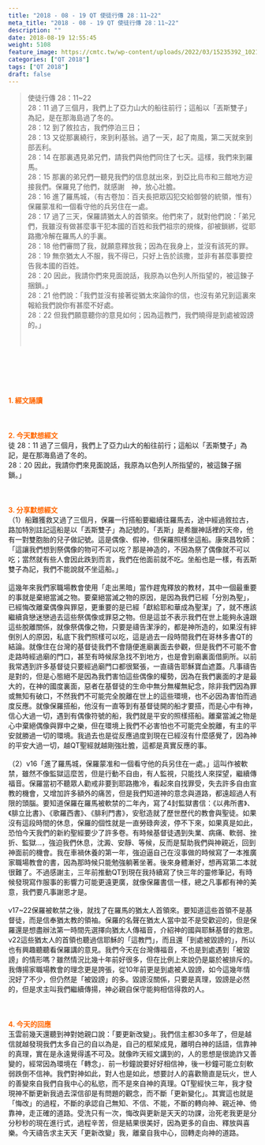 ```yaml
---
title: "2018 - 08 - 19 QT 使徒行傳 28：11~22"
meta_title: "2018 - 08 - 19 QT 使徒行傳 28：11~22"
description: ""
date: 2018-08-19 12:55:45
weight: 5108
feature_image: https://cmtc.tw/wp-content/uploads/2022/03/15235392_10211799862337740_180693556567566654_o-1.webp
categories: ["QT 2018"]
tags: ["QT 2018"]
draft: false
---
```


<blockquote>使徒行傳 28：11~22<br />
28：11 過了三個月，我們上了亞力山大的船往前行；這船以「丟斯雙子」為記，是在那海島過了冬的。<br />
28：12 到了敘拉古，我們停泊三日；<br />
28：13 又從那裏繞行，來到利基翁。過了一天，起了南風，第二天就來到部丟利。<br />
28：14 在那裏遇見弟兄們，請我們與他們同住了七天。這樣，我們來到羅馬。<br />
28：15 那裏的弟兄們一聽見我們的信息就出來，到亞比烏市和三館地方迎接我們。保羅見了他們，就感謝　神，放心壯膽。<br />
28：16 進了羅馬城，（有古卷加：百夫長把眾囚犯交給御營的統領，惟有）保羅蒙准和一個看守他的兵另住在一處。<br />
28：17 過了三天，保羅請猶太人的首領來。他們來了，就對他們說：「弟兄們，我雖沒有做甚麼事干犯本國的百姓和我們祖宗的規條，卻被鎖綁，從耶路撒冷解在羅馬人的手裏。<br />
28：18 他們審問了我，就願意釋放我；因為在我身上，並沒有該死的罪。<br />
28：19 無奈猶太人不服，我不得已，只好上告於該撒，並非有甚麼事要控告我本國的百姓。<br />
28：20 因此，我請你們來見面說話，我原為以色列人所指望的，被這鍊子捆鎖。」<br />
28：21 他們說：「我們並沒有接著從猶太來論你的信，也沒有弟兄到這裏來報給我們說你有甚麼不好處。<br />
28：22 但我們願意聽你的意見如何；因為這教門，我們曉得是到處被毀謗的。」<br />
<br />
&nbsp;</blockquote><br />
&nbsp;<br />
<br />
&nbsp;<br />
<br />
<span style="color: #ff6600;"><strong>1. </strong><strong>經文誦讀</strong></span><br />
<br />
<span style="color: #ff6600;"><strong> </strong></span><br />
<br />
<span style="color: #ff6600;"><strong>2. 今天默想</strong><strong>經文<br />
</strong></span>徒 28：11 過了三個月，我們上了亞力山大的船往前行；這船以「丟斯雙子」為記，是在那海島過了冬的。<br />
28：20 因此，我請你們來見面說話，我原為以色列人所指望的，被這鍊子捆鎖。」<br />
<br />
&nbsp;<br />
<br />
<span style="color: #ff6600;"><strong>3. 分享默想經文<br />
</strong></span>（1）船難獲救又過了三個月，保羅一行搭船要繼續往羅馬去，途中經過敘拉古，路加特別註記這船是以「丟斯雙子」為記號的。「丟斯」是希臘神話裡的天帝，他有一對雙胞胎的兒子做記號。這是偶像、假神，但保羅照樣坐這船。康來昌牧師：「這讓我們想到祭偶像的物可不可以吃？那是神造的，不因為祭了偶像就不可以吃；當然就有些人會因此跌到而言，我們在他面前就不吃。坐船也是一樣，有丟斯雙子為記，我們不能說就不坐這船。」<br />
<br />
這幾年來我們家職場教會使用「走出黑暗」當作趕鬼釋放的教材，其中一個最重要的事就是棄絕當滅之物。要棄絕當滅之物的原因，是因為我們已經「分別為聖」，已經悔改離棄偶像與罪惡，更重要的是已經「獻給耶和華成為聖潔」了，就不應該繼續貪戀迷戀過去這些祭偶像或罪惡之物。但是這並不表示我們在世上能夠永遠跟這些脫離關係，就像祭偶像之物，只要是禱告潔淨的，都是神所造的，如果沒有絆倒別人的原因，私底下我們照樣可以吃，這是過去一段時間我們在哥林多書QT的結論。就像住在台灣的基督徒我們不會隨便進廟裏面去參觀，但是我們不可能不會走路時經過廟的門口，甚至有時候尿急找不到地方，也是會到廟裏面借廁所。以前我常遇到許多基督徒只要經過廟門口都很緊張，一直禱告耶穌寶血遮蓋。凡事禱告是對的，但是心態絕不是因為我們害怕這些偶像的權勢，因為在我們裏面的才是最大的，在神的國度裏面，惡者在基督徒的生命中無分無權無紀念，除非我們因為罪或無知有破口，不然我們不可能完全脫離在世上的這些環境，也不必因為害怕而過度反應。就像保羅搭船，他沒有一直等到有基督徒開的船才要搭，而是心中有神，信心大過一切，遇到有偶像符號的船，我們就是平安的照樣搭船。離棄當滅之物是心中棄絕偶像與罪中之樂，但在環境上我們不必害怕也不可能完全脫離，有主的平安就勝過一切的環境。我過去也是從反應過度到現在已經沒有什麼感覺了，因為神的平安大過一切，越QT聖經就越剛強壯膽，這都是真實反應的事。<br />
<br />
（2）v16「進了羅馬城，保羅蒙准和一個看守他的兵另住在一處。」這叫作被軟禁，雖然不像監獄這麼苦，但是行動不自由，有人監視，只能找人來探望，繼續傳福音。保羅當初不聽眾人勸戒非要到耶路撒冷，看起來自找罪受，失去許多自由宣教的機會，又增加許多額外的痛苦，但是我們知道神的意念與道路，都遠超過人有限的頭腦。要知道保羅在羅馬被軟禁的二年內，寫了4封監獄書信：《以弗所書》、《腓立比書》、《歌羅西書》、《腓利門書》，安慰造就了歷世歷代的教會與聖徒。如果沒有這段時間的休息，保羅的個性就是一直勞碌奔波，停不下來，如果真是如此，恐怕今天我們的新約聖經要少了許多卷。有時候基督徒遇到失業、病痛、軟弱、挫折、監獄…，強迫我們休息，沈澱、安靜、等候，反而是幫助我們與神親近，回到神面前的機會。我在車禍休養的第一年，強迫逼自己在沒事做的時候寫了一本推廣家職場教會的書，因為那時候只能勉強躺著坐著。後來身體漸好，想再寫第二本就很難了。不過感謝主，三年前推動QT到現在我持續寫了快三年的靈修筆記，有時候發現寫作服事的影響力可能更遠更廣，就像保羅書信一樣，總之凡事都有神的美意，我們要凡事謝恩才是。<br />
<br />
v17~22保羅被軟禁之後，就找了在羅馬的猶太人首領來。要知道這些首領不是基督徒，而是信奉猶太教的領袖。保羅的名聲在猶太人當中並不是受歡迎的，但是保羅還是想盡辦法第一時間先選擇向猶太人傳福音，介紹神的國與耶穌基督的救恩。v22這些猶太人的首領也聽過信耶穌的「這教門」，而且還「到處被毀謗的」，所以也有興趣聽聽看保羅講的意見。我們今天在台灣傳福音，不也是到處遇到「被毀謗」的情形嗎？雖然情況比幾十年前好很多，但在比例上來說仍是屬於被排斥的。我傳揚家職場教會的理念更是誇張，從10年前更是到處被人毀謗，如今這幾年情況好了不少，但仍然是「被毀謗」的多。毀謗沒關係，只要是真理，毀謗是必然的，但是求主叫我們繼續傳揚，神必親自保守能夠相信得救的人。<br />
<br />
&nbsp;<br />
<br />
<span style="color: #ff6600;"><strong>4. 今天的回應<br />
</strong></span>玉雲前幾天還聽到神對她親口說：「要更新改變」。我們信主都30多年了，但是越信就越發現我們太多自己的自以為是，自己的框架成見，離明白神的話語，信靠神的真理，實在是永遠覺得遙不可及。就像昨天經文講到的，人的思想是很詭詐又善變的，經常因為環境在「轉念」．前一秒鐘說要好好相信神，後一秒鐘可能立刻軟弱跌倒不信神。我們對神如此，對人也是如此，想要討人的喜歡簡直是玩火，世人的善變來自我們自我中心的私慾，而不是來自神的真理。QT聖經快三年，我才發現神不斷更新我過去深信卻是有問題的觀念，而不斷「更新變化」。其實這也就是「悔改」的過程，不斷的承認自己無知、不信、不能，不斷的轉向神、親近神、倚靠神，走正確的道路。受洗只有一次，悔改與更新是天天的功課，治死老我更是分分秒秒的現在進行式，過程辛苦，但是結果很美好，因為更多的自由、釋放與喜樂。今天禱告求主天天「更新改變」我，離棄自我中心，回轉走向神的道路。<br />
<br />
&nbsp;
        